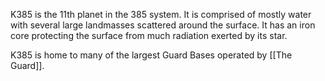 
K385 is the 11th planet in the 385 system. It is comprised of mostly water with several large landmasses scattered around the surface. It has an iron core protecting the surface from much radiation exerted by its star.

K385 is home to many of the largest Guard Bases operated by [[The Guard]].